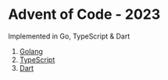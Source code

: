 # Advent of Code - 2023

Implemented in Go, TypeScript & Dart

1. [Golang](Go)
2. [TypeScript](TypeScript)
3. [Dart](Dart)
